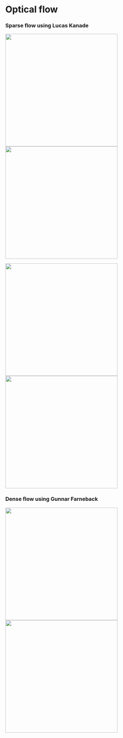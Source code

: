 # Optical flow

### Sparse flow using Lucas Kanade
<p float="left">
  <img src="imgs/highway2.gif" width="350" />
  <img src="imgs/car.gif" width="350" />
</p> 		       


<p float="left">
  <img src="imgs/birds.gif" width="350" />
  <img src="imgs/dog.gif" width="350" />
</p> 		       


### Dense flow using Gunnar Farneback
<p float="left">
  <img src="imgs/highway.gif" width="350" />
  <img src="imgs/highway_flow.gif" width="350" />
</p> 		       
	

